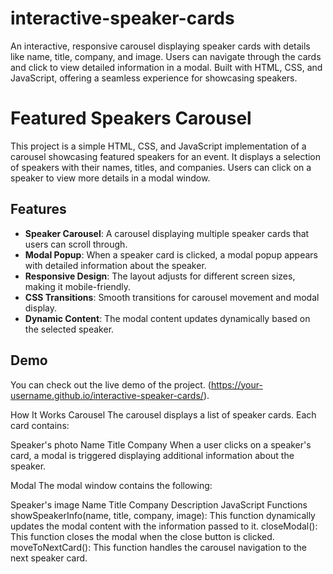 # interactive-speaker-cards
An interactive, responsive carousel displaying speaker cards with details like name, title, company, and image. Users can navigate through the cards and click to view detailed information in a modal. Built with HTML, CSS, and JavaScript, offering a seamless experience for showcasing speakers.

# Featured Speakers Carousel

This project is a simple HTML, CSS, and JavaScript implementation of a carousel showcasing featured speakers for an event. It displays a selection of speakers with their names, titles, and companies. Users can click on a speaker to view more details in a modal window.

## Features
- **Speaker Carousel**: A carousel displaying multiple speaker cards that users can scroll through.
- **Modal Popup**: When a speaker card is clicked, a modal popup appears with detailed information about the speaker.
- **Responsive Design**: The layout adjusts for different screen sizes, making it mobile-friendly.
- **CSS Transitions**: Smooth transitions for carousel movement and modal display.
- **Dynamic Content**: The modal content updates dynamically based on the selected speaker.

## Demo

You can check out the live demo of the project. (https://your-username.github.io/interactive-speaker-cards/).



How It Works
Carousel
The carousel displays a list of speaker cards. Each card contains:

Speaker's photo
Name
Title
Company
When a user clicks on a speaker's card, a modal is triggered displaying additional information about the speaker.

Modal
The modal window contains the following:

Speaker's image
Name
Title
Company
Description
JavaScript Functions
showSpeakerInfo(name, title, company, image): This function dynamically updates the modal content with the information passed to it.
closeModal(): This function closes the modal when the close button is clicked.
moveToNextCard(): This function handles the carousel navigation to the next speaker card.

